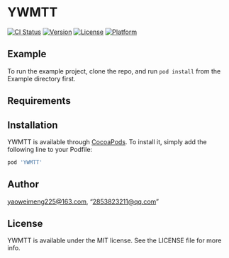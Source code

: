 # YWMTT

[![CI Status](https://img.shields.io/travis/yaoweimeng225@163.com/YWMTT.svg?style=flat)](https://travis-ci.org/yaoweimeng225@163.com/YWMTT)
[![Version](https://img.shields.io/cocoapods/v/YWMTT.svg?style=flat)](https://cocoapods.org/pods/YWMTT)
[![License](https://img.shields.io/cocoapods/l/YWMTT.svg?style=flat)](https://cocoapods.org/pods/YWMTT)
[![Platform](https://img.shields.io/cocoapods/p/YWMTT.svg?style=flat)](https://cocoapods.org/pods/YWMTT)

## Example

To run the example project, clone the repo, and run `pod install` from the Example directory first.

## Requirements

## Installation

YWMTT is available through [CocoaPods](https://cocoapods.org). To install
it, simply add the following line to your Podfile:

```ruby
pod 'YWMTT'
```

## Author

yaoweimeng225@163.com, “2853823211@qq.com”

## License

YWMTT is available under the MIT license. See the LICENSE file for more info.
